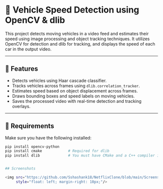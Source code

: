 # 🚗 Vehicle Speed Detection using OpenCV & dlib

This project detects moving vehicles in a video feed and estimates their speed using image processing and object tracking techniques. It utilizes OpenCV for detection and dlib for tracking, and displays the speed of each car in the output video.

---

## 📸 Features

- Detects vehicles using Haar cascade classifier.
- Tracks vehicles across frames using `dlib.correlation_tracker`.
- Estimates speed based on object displacement across frames.
- Draws bounding boxes and speed labels on moving vehicles.
- Saves the processed video with real-time detection and tracking overlays.

---

## 🧰 Requirements

Make sure you have the following installed:

```bash
pip install opencv-python
pip install cmake            # Required for dlib
pip install dlib             # You must have CMake and a C++ compiler installed


## Screenshots

<img src="https://github.com/Sshashank18/NetflixClone/blob/main/Screenshots/Screenshot%20(22).png"
     style="float: left; margin-right: 10px;"/>
